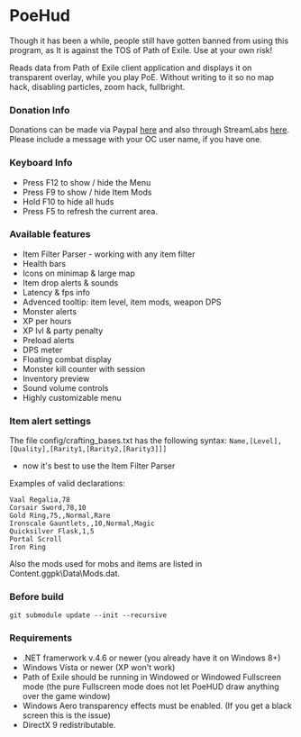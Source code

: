 PoeHud
======

Though it has been a while, people still have gotten banned from using this program, as It is against the TOS of Path of Exile.  Use at your own risk!

Reads data from Path of Exile client application and displays it on transparent overlay, while you play PoE.
Without writing to it so no map hack, disabling particles, zoom hack, fullbright.

### Donation Info
Donations can be made via Paypal [here](https://www.paypal.me/TehCheat) and also through StreamLabs [here](https://twitch.streamlabs.com/thecheatoc).  Please include a message with your OC user name, if you have one.

### Keyboard Info

* Press F12 to show / hide the Menu
* Press F9 to show / hide Item Mods
* Hold F10 to hide all huds
* Press F5 to refresh the current area.

### Available features

* Item Filter Parser - working with any item filter
* Health bars
* Icons on minimap & large map
* Item drop alerts & sounds
* Latency & fps info
* Advenced tooltip: item level, item mods, weapon DPS
* Monster alerts
* XP per hours
* XP lvl & party penalty
* Preload alerts
* DPS meter
* Floating combat display
* Monster kill counter with session
* Inventory preview
* Sound volume controls
* Highly customizable menu

### Item alert settings

The file config/crafting_bases.txt has the following syntax:
`Name,[Level],[Quality],[Rarity1,[Rarity2,[Rarity3]]]`
 - now it's best to use the Item Filter Parser
 
Examples of valid declarations:
```
Vaal Regalia,78
Corsair Sword,78,10
Gold Ring,75,,Normal,Rare
Ironscale Gauntlets,,10,Normal,Magic
Quicksilver Flask,1,5
Portal Scroll
Iron Ring
```
Also the mods used for mobs and items are listed in Content.ggpk\Data\Mods.dat.

### Before build
```
git submodule update --init --recursive
```

### Requirements

* .NET framerwork v.4.6 or newer (you already have it on Windows 8+)
* Windows Vista or newer (XP won't work)
* Path of Exile should be running in Windowed or Windowed Fullscreen mode (the pure Fullscreen mode does not let PoeHUD draw anything over the game window)
* Windows Aero transparency effects must be enabled. (If you get a black screen this is the issue)
* DirectX 9 redistributable.
